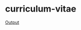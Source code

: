 # curriculum-vitae

[Output](https://github.com/sallareznov/curriculum-vitae/blob/master/out/cv.pdf)

